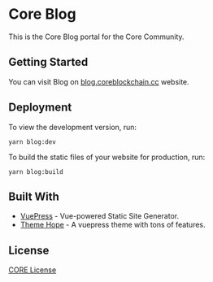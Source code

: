 # Core Blog

This is the Core Blog portal for the Core Community.

## Getting Started

You can visit Blog on [blog.coreblockchain.cc](https://blog.coreblockchain.cc) website.

## Deployment

To view the development version, run:

```
yarn blog:dev
```

To build the static files of your website for production, run:

```
yarn blog:build
```

## Built With

* [VuePress](https://v2.vuepress.vuejs.org/) - Vue-powered Static Site Generator.
* [Theme Hope](https://vuepress-theme-hope.github.io/v2/) - A vuepress theme with tons of features.

## License

[CORE License](LICENSE)
